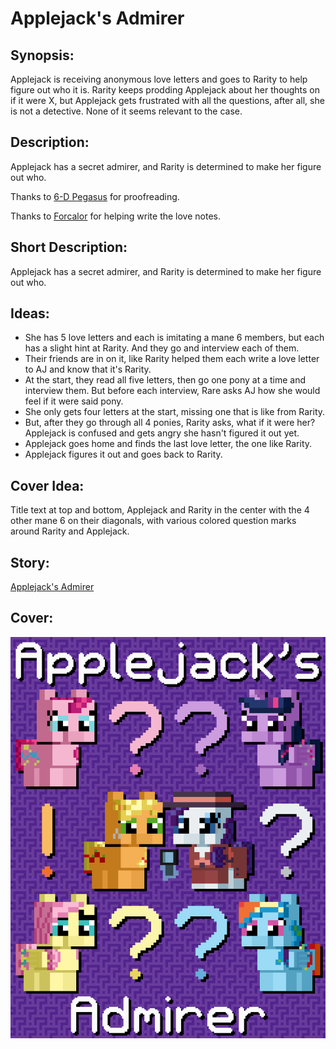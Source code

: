 # Applejack's Admirer

## Synopsis:
Applejack is receiving anonymous love letters and goes to Rarity to help figure out who it is. Rarity keeps prodding Applejack about her thoughts on if it were X, but Applejack gets frustrated with all the questions, after all, she is not a detective. None of it seems relevant to the case.

## Description:
Applejack has a secret admirer, and Rarity is determined to make her figure out who.

Thanks to [6-D Pegasus](https://www.fimfiction.net/user/293755/6-D+Pegasus) for proofreading.

Thanks to [Forcalor](https://www.fimfiction.net/user/564657/Forcalor) for helping write the love notes.

## Short Description:
Applejack has a secret admirer, and Rarity is determined to make her figure out who.

## Ideas:
- She has 5 love letters and each is imitating a mane 6 members, but each has a slight hint at Rarity. And they go and interview each of them.
- Their friends are in on it, like Rarity helped them each write a love letter to AJ and know that it's Rarity.
- At the start, they read all five letters, then go one pony at a time and interview them. But before each interview, Rare asks AJ how she would feel if it were said pony.
- She only gets four letters at the start, missing one that is like from Rarity.
- But, after they go through all 4 ponies, Rarity asks, what if it were her? Applejack is confused and gets angry she hasn't figured it out yet.
- Applejack goes home and finds the last love letter, the one like Rarity.
- Applejack figures it out and goes back to Rarity.

## Cover Idea:
Title text at top and bottom, Applejack and Rarity in the center with the 4 other mane 6 on their diagonals, with various colored question marks around Rarity and Applejack.

## Story:
[Applejack's Admirer](./applejacks-admirer.md)

## Cover:
![cover](./applejacks-admirer-cover-upscaled.png)